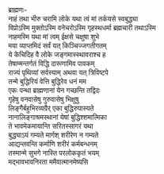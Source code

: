 ब्राह्मणः-  
नाहं तथा भीरु चरामि लोके यथा त्वं मां तर्कयसे स्वबुद्ध्या  
विप्रोऽस्मि मुक्तोऽस्मि वनेचरोऽस्मि गृहस्थधर्मा ब्रह्मचारी तथाऽस्मि  
नाहमस्मि यथा मां त्वम् ईक्षसे चक्षुषा शुभे  
मया व्याप्तमिदं सर्वं यत् किञ्चिज्जगतीगतम्  
ये केचिदिह वै लोके जङ्गमास्स्थावराश्च ह  
तेषाम्मन्तर्गतं विद्धि दारूणामिव पावकम्  
राज्यं पृथिव्यां सर्वस्याम् अथवा यत् त्रिविष्टपे  
तन्मे बुद्धिरियं वेत्ति बुद्धिरेव धनं मम  
एकः पन्था ब्राह्मणानां येन गच्छन्ति तद्विदः  
गृहेषु वनवासेषु गुरुवासेषु भिक्षुषु  
लिङ्गैर्बहुभिरव्यग्रैर् एका बुद्धिरुपास्यते  
नानालिङ्गाश्रमस्थानां येषां बुद्धिश्शमात्मिका  
ते भावमेकमायान्ति सरितस्सागरं यथा  
बुद्ध्याऽयं गम्यते मार्गश् शरीरेण न गम्यते  
आद्यन्तवन्ति कर्माणि शरीरं कर्मबन्धनम्  
तस्मान्मे सुभगे नास्ति परलोककृतं भयम्  
मद्भावभावनिरता ममैवात्मानमेष्यसि  
